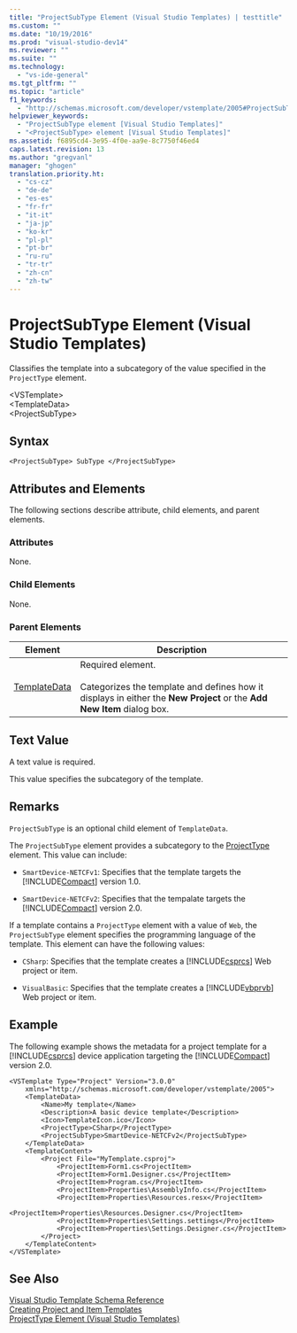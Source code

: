 ```yaml
---
title: "ProjectSubType Element (Visual Studio Templates) | testtitle"
ms.custom: ""
ms.date: "10/19/2016"
ms.prod: "visual-studio-dev14"
ms.reviewer: ""
ms.suite: ""
ms.technology: 
  - "vs-ide-general"
ms.tgt_pltfrm: ""
ms.topic: "article"
f1_keywords: 
  - "http://schemas.microsoft.com/developer/vstemplate/2005#ProjectSubType"
helpviewer_keywords: 
  - "ProjectSubType element [Visual Studio Templates]"
  - "<ProjectSubType> element [Visual Studio Templates]"
ms.assetid: f6895cd4-3e95-4f0e-aa9e-8c7750f46ed4
caps.latest.revision: 13
ms.author: "gregvanl"
manager: "ghogen"
translation.priority.ht: 
  - "cs-cz"
  - "de-de"
  - "es-es"
  - "fr-fr"
  - "it-it"
  - "ja-jp"
  - "ko-kr"
  - "pl-pl"
  - "pt-br"
  - "ru-ru"
  - "tr-tr"
  - "zh-cn"
  - "zh-tw"
---
```

# ProjectSubType Element (Visual Studio Templates)
Classifies the template into a subcategory of the value specified in the `ProjectType` element.  
  
 \<VSTemplate>  
 \<TemplateData>  
 \<ProjectSubType>  
  
## Syntax  
  
```  
<ProjectSubType> SubType </ProjectSubType>  
```  
  
## Attributes and Elements  
 The following sections describe attribute, child elements, and parent elements.  
  
### Attributes  
 None.  
  
### Child Elements  
 None.  
  
### Parent Elements  
  
|Element|Description|  
|-------------|-----------------|  
|[TemplateData](../extensibility/templatedata-element--visual-studio-templates-.md)|Required element.<br /><br /> Categorizes the template and defines how it displays in either the **New Project** or the **Add New Item** dialog box.|  
  
## Text Value  
 A text value is required.  
  
 This value specifies the subcategory of the template.  
  
## Remarks  
 `ProjectSubType` is an optional child element of `TemplateData`.  
  
 The `ProjectSubType` element provides a subcategory to the [ProjectType](../extensibility/projecttype-element--visual-studio-templates-.md) element. This value can include:  
  
-   `SmartDevice-NETCFv1`: Specifies that the template targets the [!INCLUDE[Compact](../extensibility/includes/compact_md.md)] version 1.0.  
  
-   `SmartDevice-NETCFv2`: Specifies that the tempalate targets the [!INCLUDE[Compact](../extensibility/includes/compact_md.md)] version 2.0.  
  
 If a template contains a `ProjectType` element with a value of `Web`, the `ProjectSubType` element specifies the programming language of the template. This element can have the following values:  
  
-   `CSharp`: Specifies that the template creates a [!INCLUDE[csprcs](../data-tools/includes/csprcs_md.md)] Web project or item.  
  
-   `VisualBasic`: Specifies that the template creates a [!INCLUDE[vbprvb](../code-quality/includes/vbprvb_md.md)] Web project or item.  
  
## Example  
 The following example shows the metadata for a project template for a [!INCLUDE[csprcs](../data-tools/includes/csprcs_md.md)] device application targeting the [!INCLUDE[Compact](../extensibility/includes/compact_md.md)] version 2.0.  
  
```  
<VSTemplate Type="Project" Version="3.0.0"  
    xmlns="http://schemas.microsoft.com/developer/vstemplate/2005">  
    <TemplateData>  
        <Name>My template</Name>  
        <Description>A basic device template</Description>  
        <Icon>TemplateIcon.ico</Icon>  
        <ProjectType>CSharp</ProjectType>  
        <ProjectSubType>SmartDevice-NETCFv2</ProjectSubType>  
    </TemplateData>  
    <TemplateContent>  
        <Project File="MyTemplate.csproj">  
            <ProjectItem>Form1.cs<ProjectItem>  
            <ProjectItem>Form1.Designer.cs</ProjectItem>  
            <ProjectItem>Program.cs</ProjectItem>  
            <ProjectItem>Properties\AssemblyInfo.cs</ProjectItem>  
            <ProjectItem>Properties\Resources.resx</ProjectItem>  
            <ProjectItem>Properties\Resources.Designer.cs</ProjectItem>  
            <ProjectItem>Properties\Settings.settings</ProjectItem>  
            <ProjectItem>Properties\Settings.Designer.cs</ProjectItem>  
        </Project>  
    </TemplateContent>  
</VSTemplate>  
```  
  
## See Also  
 [Visual Studio Template Schema Reference](../extensibility/visual-studio-template-schema-reference.md)   
 [Creating Project and Item Templates](../ide/creating-project-and-item-templates.md)   
 [ProjectType Element (Visual Studio Templates)](../extensibility/projecttype-element--visual-studio-templates-.md)